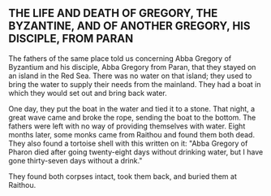 ## THE LIFE AND DEATH OF GREGORY, THE BYZANTINE, AND OF ANOTHER GREGORY, HIS DISCIPLE, FROM PARAN

The fathers of the same place told us concerning Abba Gregory of Byzantium and his disciple, Abba Gregory from Paran, that they stayed on an island in the Red Sea. There was no water on that island; they used to bring the water to supply their needs from the mainland. They had a boat in which they would set out and bring back water. 

One day, they put the boat in the water and tied it to a stone. That night, a great wave came and broke the rope, sending the boat to the bottom. The fathers were left with no way of providing themselves with water. Eight months later, some monks came from Raithou and found them both dead. They also found a tortoise shell with this written on it: "Abba Gregory of Pharon died after going twenty-eight days without drinking water, but I have gone thirty-seven days without a drink." 

They found both corpses intact, took them back, and buried them at Raithou.
